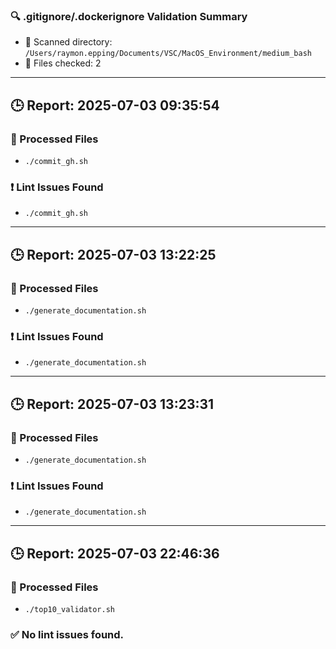 
### 🔍 .gitignore/.dockerignore Validation Summary

- 📁 Scanned directory: `/Users/raymon.epping/Documents/VSC/MacOS_Environment/medium_bash`
- 📄 Files checked: 2

---
## 🕒 Report: 2025-07-03 09:35:54

### 📂 Processed Files
- `./commit_gh.sh`

### ❗ Lint Issues Found
- `./commit_gh.sh`

---
## 🕒 Report: 2025-07-03 13:22:25

### 📂 Processed Files
- `./generate_documentation.sh`

### ❗ Lint Issues Found
- `./generate_documentation.sh`

---
## 🕒 Report: 2025-07-03 13:23:31

### 📂 Processed Files
- `./generate_documentation.sh`

### ❗ Lint Issues Found
- `./generate_documentation.sh`

---
## 🕒 Report: 2025-07-03 22:46:36

### 📂 Processed Files
- `./top10_validator.sh`

### ✅ No lint issues found.
